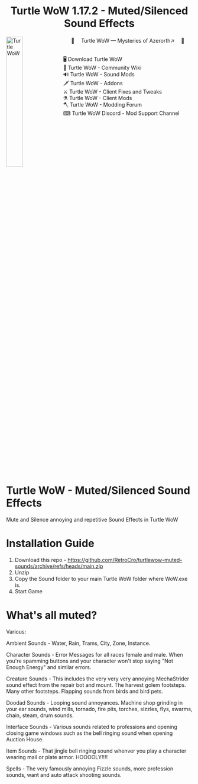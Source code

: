 
<h1 align="center" style="border-bottom: none;">Turtle WoW 1.17.2 - Muted/Silenced Sound Effects</h1>
	<img align="left" src="https://turtle-wow.org/build/assets/web_logo-zTY2oemL.png" alt="Turtle WoW" width="30%">
<div id="toc">
  <ul align="center" style="list-style: none">
    <summary>
<p align="center">
	🐢 　<a href="https://turtle-wow.org/">Turtle WoW — Mysteries of Azerorth↗️</a> 　🐢
  <br>
  <br>
	<p align="left">
		🖥️ <a href="https://forum.turtle-wow.org/viewtopic.php?t=7709">Download Turtle WoW</a><br>
		🏹 <a href="https://github.com/othneildrew/Best-README-Template">Turtle WoW - Community Wiki</a><br>
		🔊 <a href="https://turtle-wow.fandom.com/wiki/Sound_Mods">Turtle WoW - Sound Mods</a><br>
		🗡 <a href="https://turtle-wow.fandom.com/wiki/Addons">Turtle WoW - Addons</a><br>
		⚔ <a href="https://turtle-wow.fandom.com/wiki/Client_Fixes_and_Tweaks">Turtle WoW - Client Fixes and Tweaks</a><br>
		⚗️ <a href="https://turtle-wow.fandom.com/wiki/Client_Mods">Turtle WoW - Client Mods</a><br>
		🪓 <a href="https://forum.turtle-wow.org/viewforum.php?f=29&sid=d8169699dbac9a393102f4478d15fd4b">Turtle WoW - Modding Forum</a><br>
		⌨ <a href="https://discord.com/channels/466622455805378571/1158807751850475690">Turtle WoW Discord - Mod Support Channel</a><br>
</p>
    </summary>
  </ul>
</div>
  <br clear="left">


# Turtle WoW - Muted/Silenced Sound Effects
Mute and Silence annoying and repetitive Sound Effects in Turtle WoW

# Installation Guide
1. Download this repo - https://github.com/RetroCro/turtlewow-muted-sounds/archive/refs/heads/main.zip
2. Unzip
3. Copy the Sound folder to your main Turtle WoW folder where WoW.exe is. 
4. Start Game

# What's all muted?
Various:

Ambient Sounds - Water, Rain, Trams, City, Zone, Instance.

Character Sounds - Error Messages for all races female and male. When you're spamming buttons and your character won't stop saying "Not Enough Energy" and similar errors.

Creature Sounds - This includes the very very very annoying MechaStrider sound effect from the repair bot and mount. The harvest golem footsteps. Many other footsteps. Flapping sounds from birds and bird pets.

Doodad Sounds - Looping sound annoyances. Machine shop grinding in your ear sounds, wind mills, tornado, fire pits, torches, sizzles, flys, swarms, chain, steam, drum sounds.

Interface Sounds - Various sounds related to professions and opening closing game windows such as the bell ringing sound when opening Auction House.

Item Sounds - That jingle bell ringing sound whenver you play a character wearing mail or plate armor. HOOOOLY!!!!

Spells - The very famously annoying Fizzle sounds, more profession sounds, want and auto attack shooting sounds.